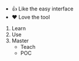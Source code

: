 * :+1: Like the easy interface
* :heart: Love the tool

1. Learn
2. Use
3. Master
   * Teach
   * POC
